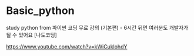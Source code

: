 # Basic_python

study python from 
파이썬 코딩 무료 강의 (기본편) - 6시간 뒤면 여러분도 개발자가 될 수 있어요 [나도코딩]

https://www.youtube.com/watch?v=kWiCuklohdY
